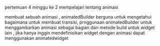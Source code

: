 pertemuan 4 minggu ke 2 
mempelajari tentang animasi 

membuat sebuah animasi , animatedBuilder berguna untuk mengetahui bagaimana untuk membuat transisi,
prnggunaan animatedBuilder untuk menggambarkan animasi sebagai bagian dari metode build untuk widget lain , 
jika hanya inggin mendefinisikan widget dengan animasi dapat menggunakan animatedwidget